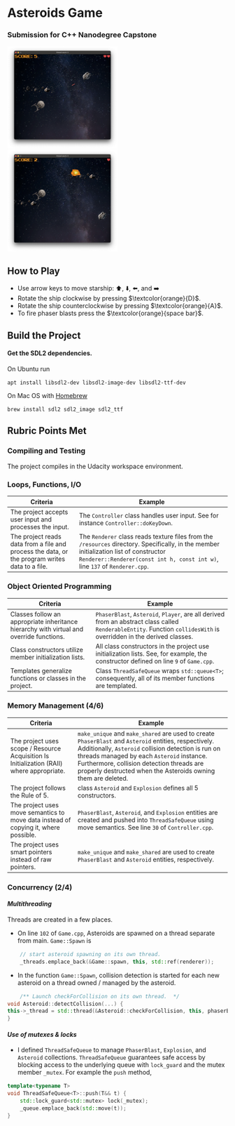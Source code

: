 # Asteroids Game

### Submission for C++ Nanodegree Capstone

<img src="resources/game-play0.png"  width="50%" height="50%" alt="example game play">
<img src="resources/game-play1.png"  width="50%" height="50%" alt="example game play">

## How to Play

* Use arrow keys to move starship: :arrow_up:, :arrow_down:, :arrow_left:, and :arrow_right:
* Rotate the ship clockwise by pressing $\textcolor{orange}{D}$.
* Rotate the ship counterclockwise by pressing $\textcolor{orange}{A}$.
* To fire phaser blasts press the $\textcolor{orange}{space bar}$.

## Build the Project

#### Get the SDL2 dependencies.

On Ubuntu run
```
apt install libsdl2-dev libsdl2-image-dev libsdl2-ttf-dev
```

On Mac OS with [Homebrew](https://formulae.brew.sh/formula/sdl2)

```
brew install sdl2 sdl2_image sdl2_ttf
```

## Rubric Points Met

### Compiling and Testing

The project compiles in the Udacity workspace environment.

### Loops, Functions, I/O

| Criteria                                                                                 | Example                                                                                                                                                                                                                |
|------------------------------------------------------------------------------------------|------------------------------------------------------------------------------------------------------------------------------------------------------------------------------------------------------------------------|
| The project accepts user input and processes the input. | The `Controller` class handles user input. See for instance `Controller::doKeyDown`.                                                                                                                                   |
| The project reads data from a file and process the data, or the program writes data to a file. | The `Renderer` class reads texture files from the `/resources` directory. Specifically, in the member initialization list of constructor `Renderer::Renderer(const int h, const int w)`, line `137` of `Renderer.cpp`. |

### Object Oriented Programming

| Criteria                                                                                  | Example                                                                                                                                                              |
|-------------------------------------------------------------------------------------------|----------------------------------------------------------------------------------------------------------------------------------------------------------------------|
| Classes follow an appropriate inheritance hierarchy with virtual and override functions.  | `PhaserBlast`, `Asteroid`, `Player`, are all derived from an abstract class called `RenderableEntity`. Function `collidesWith` is overridden in the derived classes. |
| Class constructors utilize member initialization lists.                                   | All class constructors in the project use initialization lists. See, for example, the constructor defined on line `9` of `Game.cpp`.                                 |
| Templates generalize functions or classes in the project.                                 | Class `ThreadSafeQueue` wraps `std::queue<T>`; consequently, all of its member functions are templated.                                                              |

### Memory Management (4/6)

| Criteria                                                                                  | Example                                                                                                                                                                                                                                                                                                                  |
|-------------------------------------------------------------------------------------------|--------------------------------------------------------------------------------------------------------------------------------------------------------------------------------------------------------------------------------------------------------------------------------------------------------------------------|
| The project uses scope / Resource Acquisition Is Initialization (RAII) where appropriate. | `make_unique` and `make_shared` are used to create `PhaserBlast` and `Asteroid` entities, respectively. Additionally, `Asteroid` collision detection is run on threads managed by each `Asteroid` instance. Furthermore, collision detection threads are properly destructed when the Asteroids owning them are deleted. |
| The project follows the Rule of 5.                                                        | class `Asteroid` and `Explosion` defines all 5 constructors.                                                                                                                                                                                                                                                             |
| The project uses move semantics to move data instead of copying it, where possible.       | `PhaserBlast`, `Asteroid`, and `Explosion` entities are created and pushed into `ThreadSafeQueue` using move semantics. See line `30` of `Controller.cpp`.                                                                                                                                                               |
| The project uses smart pointers instead of raw pointers.                                  | `make_unique` and `make_shared` are used to create `PhaserBlast` and `Asteroid` entities, respectively.                                                                                                                                                                                                                  |

### Concurrency (2/4)

#### _Multithreading_

Threads are created in a few places.

* On line `102` of `Game.cpp`, Asteroids are spawned on a thread separate from main.  `Game::Spawn` is 
```c++
    // start asteroid spawning on its own thread.
    _threads.emplace_back(&Game::spawn, this, std::ref(renderer));
```

* In the function `Game::Spawn`, collision detection is started for each new asteroid on a thread owned / managed by the asteroid.

```c++
    /** Launch checkForCollision on its own thread.  */
void Asteroid::detectCollision(...) {
this->_thread = std::thread(&Asteroid::checkForCollision, this, phaserBlasts, explosions, player, running, isInsideWindow);
}
```

#### _Use of mutexes & locks_

* I defined `ThreadSafeQueue` to manage `PhaserBlast`, `Explosion`, and `Asteroid` collections. `ThreadSafeQueue` guarantees safe access by blocking access to the underlying queue with `lock_guard` and the mutex member `_mutex`. For example the `push` method,
```c++
template<typename T>
void ThreadSafeQueue<T>::push(T&& t) {
    std::lock_guard<std::mutex> lock(_mutex);
    _queue.emplace_back(std::move(t));
}
```
